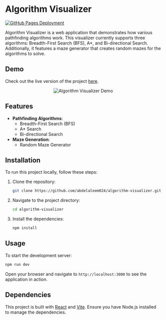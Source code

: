 # Algorithm Visualizer

[![GitHub Pages Deployment](https://img.shields.io/github/deployments/abdelaleem024/algorithm-visualizer/github-pages)](https://abdelaleem024.github.io/algorithm-visualizer/)

Algorithm Visualizer is a web application that demonstrates how various pathfinding algorithms work. This visualizer currently supports three algorithms: Breadth-First Search (BFS), A\*, and Bi-directional Search. Additionally, it features a maze generator that creates random mazes for the algorithms to solve.

## Demo

Check out the live version of the project [here](https://abdelaleem024.github.io/algorithm-visualizer/).

<div style="text-align:center">
  <img src="src/assets/gif/algorithm-visualizer-demo.gif" alt="Algorithm Visualizer Demo">
</div>

## Features

- **Pathfinding Algorithms**:
  - Breadth-First Search (BFS)
  - A\* Search
  - Bi-directional Search
- **Maze Generation**:
  - Random Maze Generator

## Installation

To run this project locally, follow these steps:

1. Clone the repository:

   ```sh
   git clone https://github.com/abdelaleem024/algorithm-visualizer.git
   ```

2. Navigate to the project directory:

   ```sh
   cd algorithm-visualizer
   ```

3. Install the dependencies:
   ```sh
   npm install
   ```

## Usage

To start the development server:

```sh
npm run dev
```

Open your browser and navigate to `http://localhost:3000` to see the application in action.

## Dependencies

This project is built with [React](https://reactjs.org/) and [Vite](https://vitejs.dev/). Ensure you have Node.js installed to manage the dependencies.
